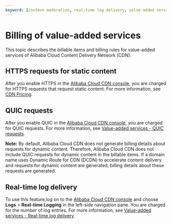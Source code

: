 ```yaml
---
keyword: [content moderation, real-time log delivery, value-added services, HTTPS]
---
```


# Billing of value-added services

This topic describes the billable items and billing rules for value-added services of Alibaba Cloud Content Delivery Network \(CDN\).

## HTTPS requests for static content

After you enable HTTPS in the [Alibaba Cloud CDN console](https://account.alibabacloud.com/login/login.htm), you are charged for HTTPS requests that request static content. For more information, see [CDN Pricing](https://www.alibabacloud.com/product/cdn/pricing).

## QUIC requests

After you enable QUIC in the [Alibaba Cloud CDN console](https://account.alibabacloud.com/login/login.htm), you are charged for QUIC requests. For more information, see [Value-added services - QUIC requests](https://www.alibabacloud.com/product/cdn/pricing).

**Note:** By default, Alibaba Cloud CDN does not generate billing details about requests for dynamic content. Therefore, Alibaba Cloud CDN does not include QUIC requests for dynamic content in the billable items. If a domain name uses Dynamic Route for CDN \(DCDN\) to accelerate content delivery and requests for dynamic content are generated, billing details about these requests are generated.

## Real-time log delivery

To use this feature,log on to the [Alibaba Cloud CDN console](https://account.alibabacloud.com/login/login.htm) and choose **Logs** \> **Real-time Logging** in the left-side navigation pane. You are charged for the number of log entries. For more information, see [Value-added services - Real-time log delivery](https://www.alibabacloud.com/product/cdn/pricing).

